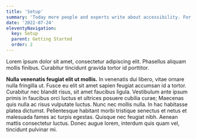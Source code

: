 ```yaml
---
title: 'Setup'
summary: 'Today more people and experts write about accessibility. For the better progression it is a good idea to read them.'
date: '2022-07-24'
eleventyNavigation:
  key: Setup
  parent: Getting Started
  order: 2
---
```


<p class="lead">Lorem ipsum dolor sit amet, consectetur adipiscing elit. Phasellus aliquam mollis finibus. Curabitur tincidunt gravida tortor id porttitor.</p>

**Nulla venenatis feugiat elit ut mollis.** In venenatis dui libero, vitae ornare nulla fringilla ut. Fusce eu elit sit amet sapien feugiat accumsan id a tortor. Curabitur nec blandit risus, sit amet faucibus ligula. Vestibulum ante ipsum primis in faucibus orci luctus et ultrices posuere cubilia curae; Maecenas quis nulla ac risus vulputate luctus. Nunc nec mollis nulla. In hac habitasse platea dictumst. Pellentesque habitant morbi tristique senectus et netus et malesuada fames ac turpis egestas. Quisque nec feugiat nibh. Aenean mattis consectetur luctus. Donec augue lorem, interdum quis quam vel, tincidunt pulvinar mi.
